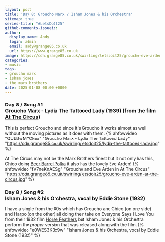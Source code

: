 ```yaml
---
layout: post
title: 'Day 8: Groucho Marx / Isham Jones & his Orchestra'
sitemap: true
series-title: "#LetsDoIt25"
github-comments-issueid:
author:
  display_name: Andy
  login: admin
  email: andy@grange85.co.uk
  url: https://www.grange85.co.uk
image: https://cdn.grange85.co.uk/swirling/letsdoit25/groucho-eve-arden-at-the-circus.jpg
categories:
- music
tags:
- groucho marx
- isham jones
- the marx brothers
date: 2025-01-08 00:00 +0000
---
```

### Day 8 / Song #1 <br/> Groucho Marx - Lydia The Tattooed Lady (1939) (from the film [At The Circus](https://en.wikipedia.org/wiki/At_the_Circus))
This is perfect Groucho and since it's Groucho it works almost as well without the moving pictures as it does with them. 
{% ahfowvideo "QUEBwMYCkes" "Groucho Marx - Lydia The Tattooed Lady" "https://cdn.grange85.co.uk/swirling/letsdoit25/lydia-the-tattooed-lady.jpg" %}

At The Circus may not be the Marx Brothers finest but it not only has this, Chico doing [Beer Barrel Polka](https://www.youtube.com/watch?v=JXAVISpS4wM) it also has the lovely Eve Arden!
{% ahfowvideo "fV7neKnADSg" "Groucho and Eve Arden in At The Circus" "https://cdn.grange85.co.uk/swirling/letsdoit25/groucho-eve-arden-at-the-circus.jpg" %}

### Day 8 / Song #2 <br/> Isham Jones & his Orchestra, vocal by Eddie Stone (1932)
I have a single from the 80s which has Groucho and Chico (on one side) and Harpo (on the other) all doing their take on Everyone Says I Love You from their 1932 film [Horse Feathers](https://en.wikipedia.org/wiki/Horse_Feathers) but Isham Jones & his Orchestra perform the _proper_ version that was released along with the film.
{% ahfowvideo "e0WES3K3c9w" "Isham Jones & his Orchestra, vocal by Eddie Stone (1932)" %}
